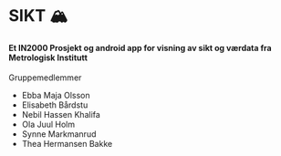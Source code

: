 # SIKT 🏔️
#### Et IN2000 Prosjekt og android app for visning av sikt og værdata fra Metrologisk Institutt

Gruppemedlemmer

- Ebba Maja Olsson
- Elisabeth Bårdstu
- Nebil Hassen Khalifa
- Ola Juul Holm
- Synne Markmanrud
- Thea Hermansen Bakke
